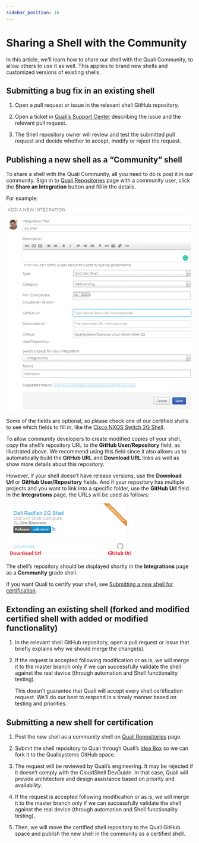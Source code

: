 ```yaml
---
sidebar_position: 16
---
```


# Sharing a Shell with the Community

In this article, we’ll learn how to share our shell with the Quali Community, to allow others to use it as well. This applies to brand new shells and customized versions of existing shells.

## Submitting a bug fix in an existing shell

1. Open a pull request or issue in the relevant shell GitHub repository.
    
2. Open a ticket in [Quali’s Support Center](https://support.quali.com/) describing the issue and the relevant pull request.
    
3. The Shell repository owner will review and test the submitted pull request and decide whether to accept, modify or reject the request.
    

## Publishing a new shell as a “Community” shell

To share a shell with the Quali Community, all you need to do is post it in our community. Sign in to [Quali Repositories](https://github.com/orgs/QualiSystems/discussions/categories/integrations) page with a community user, click the **Share an Integration** button and fill in the details.

For example:

![Directory Structure](/Images/Devguide-shells/Sharing-a-Shell-with-the-Community_624x680.png)

Some of the fields are optional, so please check one of our certified shells to see which fields to fill in, like the [Cisco NXOS Switch 2G Shell](https://github.com/orgs/QualiSystems/discussions/1559).

To allow community developers to create modified copies of your shell, copy the shell’s repository URL to the **GitHub User/Repository** field, as illustrated above. We recommend using this field since it also allows us to automatically build the **GitHub URL** and **Download URL** links as well as show more details about this repository.

However, if your shell doesn’t have release versions, use the **Download Url** or **GitHub User/Repository** fields. And if your repository has multiple projects and you want to link into a specific folder, use the **GitHub Url** field. In the **Integrations** page, the URLs will be used as follows:

![Directory Structure](/Images/Devguide-shells/Sharing-a-Shell-with-the-Community_1.png)

The shell’s repository should be displayed shortly in the **Integrations** page as a **Community** grade shell.

If you want Quali to certify your shell, see [Submitting a new shell for certification](./share-shell-with-comminity.md#submitting-a-new-shell-for-certification).

## Extending an existing shell (forked and modified certified shell with added or modified functionality)

1. In the relevant shell GitHub repository, open a pull request or issue that briefly explains why we should merge the change(s).
    
2. If the request is accepted following modification or as is, we will merge it to the master branch only if we can successfully validate the shell against the real device (through automation and Shell functionality testing).  
      
    This doesn’t guarantee that Quali will accept every shell certification request. We’ll do our best to respond in a timely manner based on testing and priorities.
    

## Submitting a new shell for certification

1. Post the new shell as a community shell on [Quali Repositories](https://github.com/orgs/QualiSystems/discussions/categories/integrations) page.
    
2. Submit the shell repository to Quali through Quali’s [Idea Box](https://community.quali.com/ideabox) so we can fork it to the Qualisystems GitHub space.
    
3. The request will be reviewed by Quali’s engineering. It may be rejected if it doesn’t comply with the CloudShell DevGuide. In that case, Quali will provide architecture and design assistance based on priority and availability.
    
4. If the request is accepted following modification or as is, we will merge it to the master branch only if we can successfully validate the shell against the real device (through automation and Shell functionality testing).
    
5. Then, we will move the certified shell repository to the Quali GitHub space and publish the new shell in the community as a certified shell.
